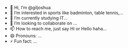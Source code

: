 - 👋 Hi, I’m @giljoshua
- 👀 I’m interested in sports like badminton, table tennis,...
- 🌱 I’m currently studying IT...
- 💞️ I’m looking to collaborate on ...
- 📫 How to reach me, just say Hi or Hello haha...
- 😄 Pronouns: ...
- ⚡ Fun fact: ...

<!---
giljoshua/giljoshua is a ✨ special ✨ repository because its `README.md` (this file) appears on your GitHub profile.
You can click the Preview link to take a look at your changes.
--->
